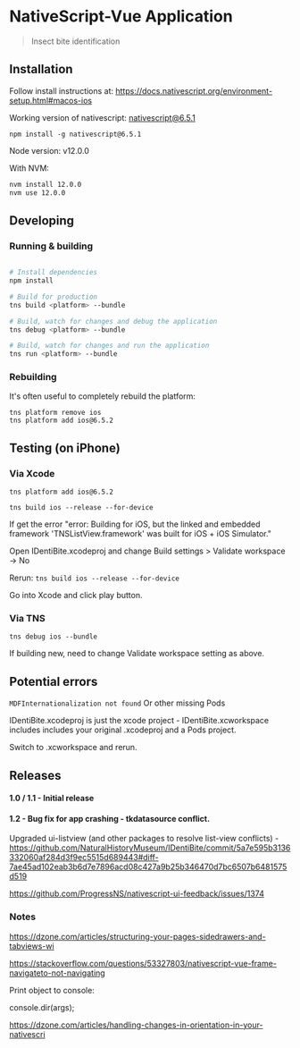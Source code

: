 # NativeScript-Vue Application

> Insect bite identification

## Installation

Follow install instructions at: https://docs.nativescript.org/environment-setup.html#macos-ios

Working version of nativescript: nativescript@6.5.1

```
npm install -g nativescript@6.5.1
```

Node version: v12.0.0

With NVM:

``` bash
nvm install 12.0.0
nvm use 12.0.0
```

## Developing

### Running & building

``` bash

# Install dependencies
npm install

# Build for production
tns build <platform> --bundle

# Build, watch for changes and debug the application
tns debug <platform> --bundle

# Build, watch for changes and run the application
tns run <platform> --bundle
```

### Rebuilding

It's often useful to completely rebuild the platform:

```
tns platform remove ios
tns platform add ios@6.5.2
````

## Testing (on iPhone)

### Via Xcode

```tns platform add ios@6.5.2```

```tns build ios --release --for-device```

If get the error "error: Building for iOS, but the linked and embedded framework 'TNSListView.framework' was built for iOS + iOS Simulator."

Open IDentiBite.xcodeproj and change Build settings > Validate workspace -> No

Rerun: ```tns build ios --release --for-device```

Go into Xcode and click play button.

### Via TNS

```tns debug ios --bundle```

If building new, need to change Validate workspace setting as above.


## Potential errors

```MDFInternationalization not found``` Or other missing Pods

IDentiBite.xcodeproj is just the xcode project - IDentiBite.xcworkspace includes includes your original .xcodeproj and a Pods project. 

Switch to .xcworkspace and rerun.




## Releases

#### 1.0 / 1.1 - Initial release

#### 1.2 - Bug fix for app crashing - tkdatasource conflict.

Upgraded ui-listview (and other packages to resolve list-view conflicts) - https://github.com/NaturalHistoryMuseum/IDentiBite/commit/5a7e595b3136332060af284d3f9ec5515d689443#diff-7ae45ad102eab3b6d7e7896acd08c427a9b25b346470d7bc6507b6481575d519

https://github.com/ProgressNS/nativescript-ui-feedback/issues/1374


### Notes


https://dzone.com/articles/structuring-your-pages-sidedrawers-and-tabviews-wi

https://stackoverflow.com/questions/53327803/nativescript-vue-frame-navigateto-not-navigating


Print object to console:

console.dir(args);

https://dzone.com/articles/handling-changes-in-orientation-in-your-nativescri